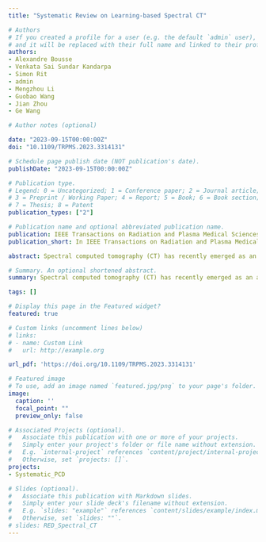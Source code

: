 ```yaml
---
title: "Systematic Review on Learning-based Spectral CT"

# Authors
# If you created a profile for a user (e.g. the default `admin` user), write the username (folder name) here 
# and it will be replaced with their full name and linked to their profile.
authors:
- Alexandre Bousse
- Venkata Sai Sundar Kandarpa
- Simon Rit 
- admin
- Mengzhou Li
- Guobao Wang
- Jian Zhou
- Ge Wang

# Author notes (optional)

date: "2023-09-15T00:00:00Z"
doi: "10.1109/TRPMS.2023.3314131"

# Schedule page publish date (NOT publication's date).
publishDate: "2023-09-15T00:00:00Z"

# Publication type.
# Legend: 0 = Uncategorized; 1 = Conference paper; 2 = Journal article;
# 3 = Preprint / Working Paper; 4 = Report; 5 = Book; 6 = Book section;
# 7 = Thesis; 8 = Patent
publication_types: ["2"]

# Publication name and optional abbreviated publication name.
publication: IEEE Transactions on Radiation and Plasma Medical Sciences
publication_short: In IEEE Transactions on Radiation and Plasma Medical Sciences

abstract: Spectral computed tomography (CT) has recently emerged as an advanced version of medical CT and significantly improves conventional (single-energy) CT. Spectral CT has two main forms, dual-energy computed tomography (DECT) and photon-counting computed tomography (PCCT), which offer image improvement, material decomposition, and feature quantification relative to conventional CT. However, the inherent challenges of spectral CT, evidenced by data and image artifacts, remain a bottleneck for clinical applications. To address these problems, machine learning techniques have been widely applied to spectral CT. In this review, we present the state-of-the-art data-driven techniques for spectral CT.

# Summary. An optional shortened abstract.
summary: Spectral computed tomography (CT) has recently emerged as an advanced version of medical CT and significantly improves conventional (single-energy) CT. However, the inherent challenges of spectral CT, evidenced by data and image artifacts, remain a bottleneck for clinical applications. To address these problems, machine learning techniques have been widely applied to spectral CT. In this review, we present the state-of-the-art data-driven techniques for spectral CT.

tags: []

# Display this page in the Featured widget?
featured: true

# Custom links (uncomment lines below)
# links:
# - name: Custom Link
#   url: http://example.org

url_pdf: 'https://doi.org/10.1109/TRPMS.2023.3314131'

# Featured image
# To use, add an image named `featured.jpg/png` to your page's folder. 
image:
  caption: ''
  focal_point: ""
  preview_only: false

# Associated Projects (optional).
#   Associate this publication with one or more of your projects.
#   Simply enter your project's folder or file name without extension.
#   E.g. `internal-project` references `content/project/internal-project/index.md`.
#   Otherwise, set `projects: []`.
projects:
- Systematic_PCD

# Slides (optional).
#   Associate this publication with Markdown slides.
#   Simply enter your slide deck's filename without extension.
#   E.g. `slides: "example"` references `content/slides/example/index.md`.
#   Otherwise, set `slides: ""`.
# slides: RED_Spectral_CT
---
```


